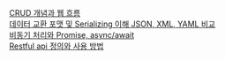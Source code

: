 [CRUD 개념과 웹 흐름](https://diligent-mangosteen-06d.notion.site/CRUD-2861efebbf4c8010b7cbce6de722a8fc?source=copy_link)<br/>
[데이터 교환 포맷 및 Serializing 이해 JSON, XML, YAML 비교](https://diligent-mangosteen-06d.notion.site/Serializing-JSON-XML-YAML-2861efebbf4c806e80eadc5dcb95477d?source=copy_link)<br/>
[비동기 처리와 Promise, async/await](https://diligent-mangosteen-06d.notion.site/Promise-async-await-2901efebbf4c80c3b23ae2d85f88739b?source=copy_link)<br/>
[Restful api 정의와 사용 방법](https://diligent-mangosteen-06d.notion.site/REST-API-Representational-State-Transfer-API-f664b837d28042aba88f2f4ecf7a5105?source=copy_link)

